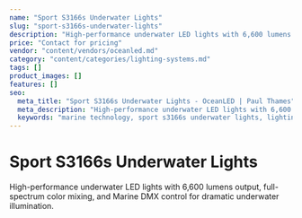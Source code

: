 ```yaml
---
name: "Sport S3166s Underwater Lights"
slug: "sport-s3166s-underwater-lights"
description: "High-performance underwater LED lights with 6,600 lumens output, full-spectrum color mixing, and Marine DMX control for dramatic underwater illumination."
price: "Contact for pricing"
vendor: "content/vendors/oceanled.md"
category: "content/categories/lighting-systems.md"
tags: []
product_images: []
features: []
seo:
  meta_title: "Sport S3166s Underwater Lights - OceanLED | Paul Thames"
  meta_description: "High-performance underwater LED lights with 6,600 lumens output, full-spectrum color mixing, and Marine DMX control for dramatic underwater illuminati"
  keywords: "marine technology, sport s3166s underwater lights, lighting systems"
---
```


# Sport S3166s Underwater Lights

High-performance underwater LED lights with 6,600 lumens output, full-spectrum color mixing, and Marine DMX control for dramatic underwater illumination.





